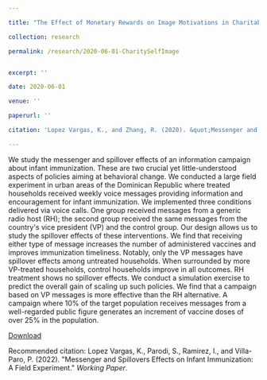 ```yaml
---

title: "The Effect of Monetary Rewards on Image Motivations in Charitable Giving"

collection: research

permalink: /research/2020-06-01-CharitySelfImage


excerpt: ''

date: 2020-06-01

venue: ''

paperurl: ''

citation: 'Lopez Vargas, K., and Zhang, R. (2020). &quot;Messenger and Spillovers Effects on Infant Immunization: A Field Experiment.&quot; <i>Working Paper</i>.'

---
```

We study the messenger and spillover effects of an information campaign about infant immunization. These are two crucial yet little-understood aspects of policies aiming at behavioral change. We conducted a large field experiment in urban areas of the Dominican Republic where treated households received weekly voice messages providing information and encouragement for infant immunization. We implemented three conditions delivered via voice calls. One group received messages from a generic radio host (RH); the second group received the same messages from the country's vice president (VP) and the control group. Our design allows us to study the spillover effects of these interventions. We find that receiving either type of message increases the number of administered vaccines and improves immunization timeliness. Notably, only the VP messages have spillover effects among untreated households. When surrounded by more VP-treated households, control households improve in all outcomes. RH treatment shows no spillover effects. We conduct a simulation exercise to predict the overall gain of scaling up such policies. We find that a campaign based on VP messages is more effective than the RH alternative. A campaign where 10% of the target population receives messages from a well-regarded public figure generates an increment of vaccine doses of over 25% in the population. 

[Download](https://drive.google.com/file/d/15dxqXflVxRSDLo2mXjsOQye12ijGEMBD/view?usp=sharing)

Recommended citation: Lopez Vargas, K., Parodi, S., Ramirez, I., and Villa-Paro, P. (2022). &quot;Messenger and Spillovers Effects on Infant Immunization: A Field Experiment.&quot; <i>Working Paper</i>.
